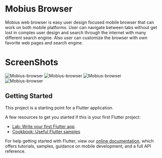 # Mobius Browser

Mobius web browser is easy user design focused mobile browser that can work on both mobile platforms. User can navigate between tabs without get lost in complex user design and search through the internet with many different search engine. Also user can customize the browser with own favorite web pages and search engine. 

# ScreenShots

![Mobius-browser](https://github.com/ibmkynl/Mobius-browser/blob/master/WhatsApp%20Image%202020-04-25%20at%2019.38.16%20(1).jpeg)
![Mobius-browser](https://github.com/ibmkynl/Mobius-browser/blob/master/WhatsApp%20Image%202020-04-25%20at%2019.38.16.jpeg)
![Mobius-browser](https://github.com/ibmkynl/Mobius-browser/blob/master/image.png)
![Mobius-browser](https://github.com/ibmkynl/Mobius-browser/blob/master/mobius.jpg)

## Getting Started

This project is a starting point for a Flutter application.

A few resources to get you started if this is your first Flutter project:

- [Lab: Write your first Flutter app](https://flutter.dev/docs/get-started/codelab)
- [Cookbook: Useful Flutter samples](https://flutter.dev/docs/cookbook)

For help getting started with Flutter, view our
[online documentation](https://flutter.dev/docs), which offers tutorials,
samples, guidance on mobile development, and a full API reference.
